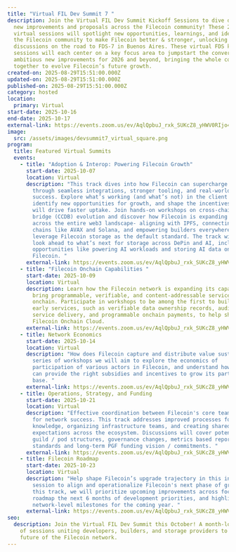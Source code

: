 ```yaml
---
title: "Virtual FIL Dev Summit 7 "
description: Join the Virtual FIL Dev Summit Kickoff Sessions to dive deep on
  new improvements and proposals across the Filecoin community! These 2-3 hour
  virtual sessions will spotlight new opportunities, learnings, and ideas across
  the Filecoin community to make Filecoin better & stronger, unlocking deeper
  discussions on the road to FDS-7 in Buenos Aires. These virtual FDS kickoff
  sessions will each center on a key focus area to jumpstart the conversation on
  ambitious new improvements for 2026 and beyond, bringing the whole community
  together to evolve Filecoin’s future growth.
created-on: 2025-08-29T15:51:00.000Z
updated-on: 2025-08-29T15:51:00.000Z
published-on: 2025-08-29T15:51:00.000Z
category: hosted
location:
  primary: Virtual
start-date: 2025-10-16
end-date: 2025-10-17
external-link: https://events.zoom.us/ev/AqlQpbuJ_rxk_SUKcZ8_yHWV0RIjo4Y2Z4lI5QYpaz_uwNK38ikG~AnKGnxGBk2m1zd1NuYJADtpPFJUoxTwCJ4hHHAenUtJq18UIbsESZfjLAA
image:
  src: /assets/images/devsummit7_virtual_square.png
program:
  title: Featured Virtual Summits
  events:
    - title: "Adoption & Interop: Powering Filecoin Growth"
      start-date: 2025-10-07
      location: Virtual
      description: "This track dives into how Filecoin can supercharge adoption
        through seamless integrations, stronger tooling, and real-world client
        success. Explore what’s working (and what’s not) in the client pipeline,
        identify new opportunities for growth, and shape the incentives that
        will drive faster uptake. Join hands-on workshops on cross-chain data
        bridge (CCDB) evolution and discover how Filecoin is expanding usability
        across the entire web3 landscape- aligning with IPFS, connecting with
        chains like AVAX and Solana, and empowering builders everywhere to
        leverage Filecoin storage as the default standard. The track will also
        look ahead to what’s next for storage across DePin and AI, including new
        opportunities like powering AI workloads and storing AI data on
        Filecoin. "
      external-link: https://events.zoom.us/ev/AqlQpbuJ_rxk_SUKcZ8_yHWV0RIjo4Y2Z4lI5QYpaz_uwNK38ikG~AnKGnxGBk2m1zd1NuYJADtpPFJUoxTwCJ4hHHAenUtJq18UIbsESZfjLAA
    - title: "Filecoin Onchain Capabilities "
      start-date: 2025-10-09
      location: Virtual
      description: Learn how the Filecoin network is expanding its capabilities to
        bring programmable, verifiable, and content-addressable services
        onchain. Participate in workshops to be among the first to build with
        early services, such as verifiable data ownership records, auditable
        service delivery, and programmable onchain payments, to help shape the
        Filecoin Onchain Cloud.
      external-link: https://events.zoom.us/ev/AqlQpbuJ_rxk_SUKcZ8_yHWV0RIjo4Y2Z4lI5QYpaz_uwNK38ikG~AnKGnxGBk2m1zd1NuYJADtpPFJUoxTwCJ4hHHAenUtJq18UIbsESZfjLAA
    - title: Network Economics
      start-date: 2025-10-14
      location: Virtual
      description: "How does Filecoin capture and distribute value sustainably? In the
        series of workshops we will aim to explore the economics of
        participation of various actors in Filecoin, and understand how Filecoin
        can provide the right subsidies and incentives to grow its participant
        base. "
      external-link: https://events.zoom.us/ev/AqlQpbuJ_rxk_SUKcZ8_yHWV0RIjo4Y2Z4lI5QYpaz_uwNK38ikG~AnKGnxGBk2m1zd1NuYJADtpPFJUoxTwCJ4hHHAenUtJq18UIbsESZfjLAA
    - title: Operations, Strategy, and Funding
      start-date: 2025-10-21
      location: Virtual
      description: "Effective coordination between Filecoin's core teams is essential
        for network success. This track addresses improved processes for sharing
        knowledge, organizing infrastructure teams, and creating shared
        expectations across the ecosystem. Discussions will cover potential
        guild / pod structures, governance changes, metrics based reporting
        standards and long-term PGF funding vision / commitments. "
      external-link: https://events.zoom.us/ev/AqlQpbuJ_rxk_SUKcZ8_yHWV0RIjo4Y2Z4lI5QYpaz_uwNK38ikG~AnKGnxGBk2m1zd1NuYJADtpPFJUoxTwCJ4hHHAenUtJq18UIbsESZfjLAA
    - title: Filecoin Roadmap
      start-date: 2025-10-23
      location: Virtual
      description: "Help shape Filecoin’s upgrade trajectory in this interactive
        session to align and operationalize Filecoin's next phase of growth. In
        this track, we will prioritize upcoming improvements across focus areas,
        roadmap the next 6 months of development priorities, and highlight major
        network-level milestones for the coming year. "
      external-link: https://events.zoom.us/ev/AqlQpbuJ_rxk_SUKcZ8_yHWV0RIjo4Y2Z4lI5QYpaz_uwNK38ikG~AnKGnxGBk2m1zd1NuYJADtpPFJUoxTwCJ4hHHAenUtJq18UIbsESZfjLAA
seo:
  description: Join the Virtual FIL Dev Summit this October! A month-long series
    of sessions uniting developers, builders, and storage providers to shape the
    future of the Filecoin network.
---
```

